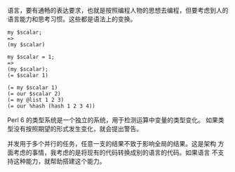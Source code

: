 语言，要有通畅的表达要求，也就是按照编程人物的思想去编程，但要考虑到人的
语言能力和思考习惯。这些都是语法上的变换。

    my $scalar;
    => 
    (my $scalar)

    my $scalar = 1;
    => 
    (my $scalar);
    (= $scalar 1)

    (= my $scalar 1)
    (= our $scalar 2)
    (= my @list 1 2 3)
    (= our %hash (hash 1 2 3 4))

Perl 6 的类型系统是一个独立的系统，用于检测运算中变量的类型变化。
如果类型没有按照期望的形式发生变化，就会提出警告。

并发用于多个并行的任务，任意一支的结果不致于影响全局的结果。这是架构
方面考虑的事情，我考虑的是将现有的代码转换成别的语言的代码。如果语言
不支持这种能力，就帮助搭建这个能力。
